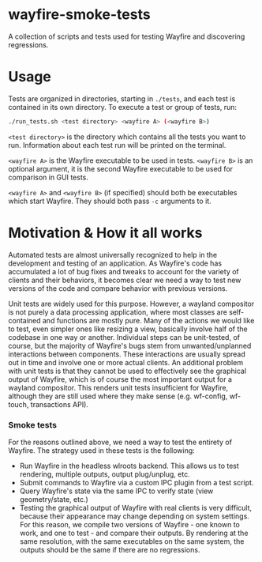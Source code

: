 # wayfire-smoke-tests

A collection of scripts and tests used for testing Wayfire and discovering regressions.

# Usage

Tests are organized in directories, starting in `./tests`, and each test is contained in its own directory.
To execute a test or group of tests, run:

```sh
./run_tests.sh <test directory> <wayfire A> (<wayfire B>)
```

`<test directory>` is the directory which contains all the tests you want to run.
Information about each test run will be printed on the terminal.

`<wayfire A>` is the Wayfire executable to be used in tests.
`<wayfire B>` is an optional argument, it is the second Wayfire executable to be used for comparison in GUI tests.

`<wayfire A>` and `<wayfire B>` (if specified) should both be executables which start Wayfire.
They should both pass `-c` arguments to it.

# Motivation & How it all works

Automated tests are almost universally recognized to help in the development and testing of an application.
As Wayfire's code has accumulated a lot of bug fixes and tweaks to account for the variety of clients and their behaviors,
   it becomes clear we need a way to test new versions of the code and compare behavior with previous versions.

Unit tests are widely used for this purpose.
However, a wayland compositor is not purely a data processing application, where most classes are self-contained and functions are mostly pure.
Many of the actions we would like to test, even simpler ones like resizing a view, basically involve half of the codebase in one way or another.
Individual steps can be unit-tested, of course, but the majority of Wayfire's bugs stem from unwanted/unplanned interactions between components.
These interactions are usually spread out in time and involve one or more actual clients.
An additional problem with unit tests is that they cannot be used to effectively see the graphical output of Wayfire, which is of course the most
important output for a wayland compositor.
This renders unit tests insufficient for Wayfire, although they are still used where they make sense (e.g. wf-config, wf-touch, transactions API).

### Smoke tests

For the reasons outlined above, we need a way to test the entirety of Wayfire.
The strategy used in these tests is the following:

- Run Wayfire in the headless wlroots backend. This allows us to test rendering, multiple outputs, output plug/unplug, etc.
- Submit commands to Wayfire via a custom IPC plugin from a test script.
- Query Wayfire's state via the same IPC to verify state (view geometry/state, etc.)
- Testing the graphical output of Wayfire with real clients is very difficult, because their appearance may change depending on system settings.
  For this reason, we compile two versions of Wayfire - one known to work, and one to test - and compare their outputs.
  By rendering at the same resolution, with the same executables on the same system, the outputs should be the same if there are no regressions.
